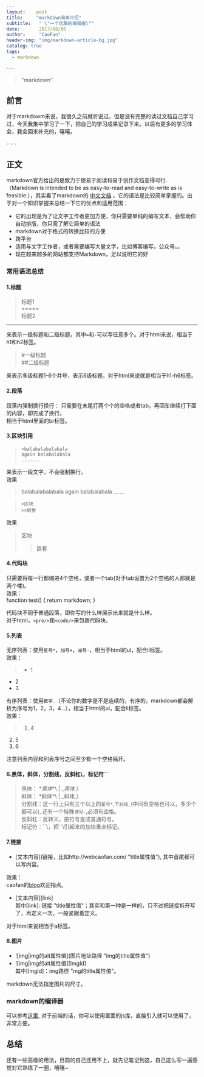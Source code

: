 ```yaml
---
layout:    post
title:     "markdown简单介绍"
subtitle:   " \"一个优雅的编辑器\""
date:       2017/08/06
author:     "CaoFan"
header-img: "img/markdown-article-bg.jpg"
catalog: true
tags:
  - markdown

---
```


>"markdown"



## 前言

对于markdowm来说，我很久之前就听说过，但是没有完整的读过文档自己学习过，今天我集中学习了一下，把自己的学习成果记录下来。以后有更多的学习体会，我会回来补充的，嘻嘻。


<p id="build"></p>
- - -

## 正文

markdown官方给出的是致力于使易于阅读和易于创作文档变得可行.（Markdown is intended to be as easy-to-read and easy-to-write as is feasible.），其实看了markdown的 [中文文档](https://markdown-zh.readthedocs.io/en/latest/) ，它的语法是比较简单掌握的。出于对一个知识掌握来总结一下它的优点和适用范围：  

* 它的出现是为了让文字工作者更加方便，你只需要单纯的编写文本，会帮助你自动排版，你只需了解它简单的语法
* markdown对于格式的转换比较的方便
* 跨平台
* 适用与文字工作者，或者需要编写大量文字，比如博客编写，公众号。。
* 现在越来越多的网站都支持Markdown，足以说明它的好

### 常用语法总结  

#### 1.标题 

> 标题1   
  =====   
  标题2     
  -----    

来表示一级标题和二级标题，其中`=`和`-`可以写任意多个。对于html来说，相当于h1和h2标签。   

> #一级标题  
  ##二级标题  

来表示多级标题1-6个井号，表示6级标题。对于html来说就是相当于h1-h6标签。   

#### 2.段落  

段落内强制换行换行： 只需要在末尾打两个个的空格或者tab，再回车继续打下面的内容，即完成了换行。  
相当于html里面的br标签。  

#### 3.区块引用  

>     >balabalabalabala
>     again balabalabala
>     .......   

来表示一段文字，不会强制换行。  
效果   
>balabalabalabala
again balabalabala
.......  

>     >区块
>     >>嵌套    

效果  
>区块
>>嵌套   

#### 4.代码块  

只需要将每一行都缩进4个空格，或者一个tab(对于tab设置为2个空格的人那就是两个喽)。   
效果：  
    function test() {
      return markdown;
    }

代码块不同于普通段落，即你写的什么样展示出来就是什么样。  
对于html，`<pre/>`和`<code/>`来包裹代码块。   

#### 5.列表  

无序列表：使用`星号*`，`加号+`，`减号-`，相当于html的ul，配合li标签。    
效果：   
>* 1
* 2
* 3   

有序列表：使用`数字.`（不论你的数字是不是连续的，有序的，markdown都会解析为序号为1，2，3，4...），相当于html的ul，配合li标签。  
效果：   
>1. 4
2. 5
3. 6   

注意列表内容和列表序号之间至少有一个空格隔开。  

#### 6.黑体，斜体，分割线，反斜杠\，标记符``

>黑体： \**黑体**\ | \__黑体__\   
斜体： \*斜体*\   | \_斜体_\   
分割线：这一行上只有三个以上的`星号*`,`下划线_`(中间有空格也可以，多少个都可以), 还有一个特殊`减号-`,必须有空格。   
反斜杠：反转义，把符号变成普通符号。    
标记符：\``\，把\``\引起来的加块重点标记。  

#### 7.链接   

* \[文本内容](链接，比如http://webcaofan.com/ "title属性值"),  其中首尾都可以写内容。   

效果：   
caofan的[blog](http://webcaofan.com/ "myTitle")欢迎指点。   

* \[文本内容][link]  
其中[link]: 链接 "title属性值"；其实和第一种是一样的，只不过把链接拆开写了，再定义一次，一般紧跟着定义。  

对于html来说相当于a标签。

#### 8.图片

* !\[img|img的alt属性值]\(图片地址路径 "img的title属性值")   
* !\[img|img的alt属性值][ImgId]   
其中[ImgId]：img路径 "mg的title属性值"。  

markdown无法指定图片的尺寸。   


### markdown的编译器

可以参考[这里](https://github.com/fex-team/dora/blob/master/doc/research.md), 对于前端的话，你可以使用里面的js库，直接引入就可以使用了，非常方便。  

## 总结

还有一些高级的用法，目前的自己还用不上，就先记笔记到这，自己这么写一遍感觉对它熟练了一圈，嘻嘻~






